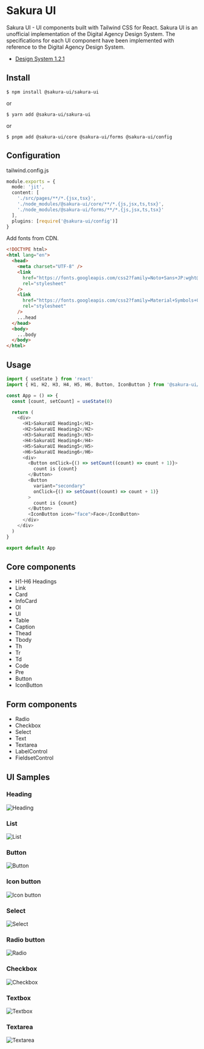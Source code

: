 # Sakura UI
Sakura UI - UI components built with Tailwind CSS for React. Sakura UI is an unofficial implementation of the Digital Agency Design System. The specifications for each UI component have been implemented with reference to the Digital Agency Design System.

- [Design System 1.2.1](https://www.figma.com/community/file/1172530831489802410)

## Install
```
$ npm install @sakura-ui/sakura-ui
```
or
```
$ yarn add @sakura-ui/sakura-ui
```
or
```
$ pnpm add @sakura-ui/core @sakura-ui/forms @sakura-ui/config
```

## Configuration
tailwind.config.js
```ts
module.exports = {
  mode: 'jit',
  content: [
    './src/pages/**/*.{jsx,tsx}',
    './node_modules/@sakura-ui/core/**/*.{js,jsx,ts,tsx}',
    './node_modules/@sakura-ui/forms/**/*.{js,jsx,ts,tsx}'
  ],
  plugins: [require('@sakura-ui/config')]
}
```

Add fonts from CDN.
```html
<!DOCTYPE html>
<html lang="en">
  <head>
    <meta charset="UTF-8" />
    <link
      href="https://fonts.googleapis.com/css2?family=Noto+Sans+JP:wght@100;200;300;400;500;600;700&display=swap"
      rel="stylesheet"
    />
    <link
      href="https://fonts.googleapis.com/css2?family=Material+Symbols+Outlined"
      rel="stylesheet"
    />
    ...head
  </head>
  <body>
    ...body
  </body>
</html>
```


## Usage
```ts
import { useState } from 'react'
import { H1, H2, H3, H4, H5, H6, Button, IconButton } from '@sakura-ui/core'

const App = () => {
  const [count, setCount] = useState(0)

  return (
    <div>
      <H1>SakuraUI Heading1</H1>
      <H2>SakuraUI Heading2</H2>
      <H3>SakuraUI Heading3</H3>
      <H4>SakuraUI Heading4</H4>
      <H5>SakuraUI Heading5</H5>
      <H6>SakuraUI Heading6</H6>
      <div>
        <Button onClick={() => setCount((count) => count + 1)}>
          count is {count}
        </Button>
        <Button
          variant="secondary"
          onClick={() => setCount((count) => count + 1)}
        >
          count is {count}
        </Button>
        <IconButton icon="face">Face</IconButton>
      </div>
    </div>
  )
}

export default App
```

## Core components
- H1-H6 Headings
- Link
- Card
- InfoCard
- Ol
- Ul
- Table
- Caption
- Thead
- Tbody
- Th
- Tr
- Td
- Code
- Pre
- Button
- IconButton

## Form components
- Radio
- Checkbox
- Select
- Text
- Textarea
- LabelControl
- FieldsetControl

## UI Samples

### Heading
![Heading](https://user-images.githubusercontent.com/1037944/227953097-5c35de72-b4a2-4ec3-95bf-a65ccbb5744e.png)

### List
![List](https://user-images.githubusercontent.com/1037944/227954257-418f55a0-69fe-4f97-85cd-e46e03ebada6.png)

### Button
![Button](https://user-images.githubusercontent.com/1037944/227955904-8c5f3466-d7c0-426d-b7b2-af58f13d84d5.png)

### Icon button
![Icon button](https://user-images.githubusercontent.com/1037944/227956130-142160f6-263f-48d4-83d3-3ba9479c14f2.png)

### Select
![Select](https://user-images.githubusercontent.com/1037944/227956833-29d1201d-e9ea-4124-b4c3-f14c937a9079.png)

### Radio button
![Radio](https://user-images.githubusercontent.com/1037944/227956968-2c0519ba-0e8c-424e-9949-722a6ab6fcba.png)

### Checkbox
![Checkbox](https://user-images.githubusercontent.com/1037944/227957113-a75370eb-b1ed-4010-b30f-bc44db1846a5.png)

### Textbox
![Textbox](https://user-images.githubusercontent.com/1037944/227957734-7aeabd51-f2ae-441b-94ae-b5ebb1536811.png)

### Textarea
![Textarea](https://user-images.githubusercontent.com/1037944/227957968-627a2808-7f5a-4106-8824-9622d5ab7c1a.png)
